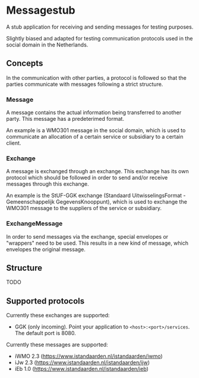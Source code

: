 # Messagestub

A stub application for receiving and sending messages for testing purposes.

Slightly biased and adapted for testing communication protocols used in the social domain in the Netherlands.

## Concepts

In the communication with other parties, a protocol is followed so that the parties communicate with messages following a
strict structure.

### Message

A message contains the actual information being transferred to another party. This message has a predeterimed format.

An example is a WMO301 message in the social domain, which is used to communicate an allocation of a certain service
or subsidiary to a certain client.

### Exchange

A message is exchanged through an exchange. This exchange has its own protocol which should be followed in order to send
and/or receive messages through this exchange.

An example is the StUF-GGK exchange (Standaard UitwisselingsFormat - Gemeenschappelijk GegevensKnooppunt), which is used
to exchange the WMO301 message to the suppliers of the service or subsidiary.

### ExchangeMessage

In order to send messages via the exchange, special envelopes or "wrappers" need to be used. This results in a new kind
of message, which envelopes the original message.

## Structure

TODO

## Supported protocols

Currently these exchanges are supported:

- GGK (only incoming). Point your application to `<host>:<port>/services`. The default port is 8080.

Currently these messages are supported:

- iWMO 2.3 (https://www.istandaarden.nl/istandaarden/iwmo)
- iJw 2.3 (https://www.istandaarden.nl/istandaarden/ijw)
- iEb 1.0 (https://www.istandaarden.nl/istandaarden/ieb)